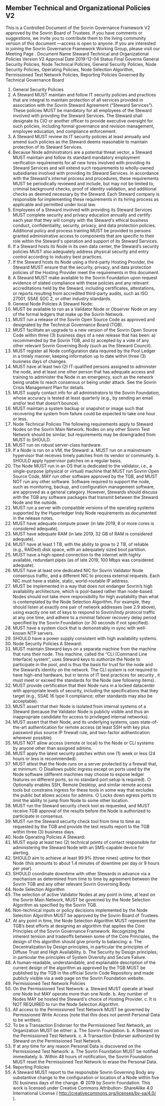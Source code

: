 ## Member Technical and Organizational Policies V2
This is a Controlled Document of the Sovrin Governance Framework V2 approved by the Sovrin
Board of Trustees. If you have comments or suggestions, we invite you to contribute them to the
living community version of this document —access is open to anyone. If you are interested in
joining the Sovrin Governance Framework Working Group, please visit our Meeting Page .
Document Name Steward Technical and Organizational Policies
Version V2
Approval Date 2019-12-04
Status Final
Governs General Security Policies, Node Technical Policies, General Security
Policies, Node Security Policies, Operating Policies, Node Selection
Algorithm, Permissioned Test Network Policies, Reporting Policies
Governed By Technical Governance Board
1. General Security Policies
1. A Steward MUST maintain and follow IT security policies and practices that are integral
to maintain protection of all services provided in association with the Sovrin Steward
Agreement (“Steward Services”). These policies MUST be mandatory for all employees
of the Steward involved with providing the Steward Services. The Steward shall
designate its CIO or another officer to provide executive oversight for such policies,
including formal governance and revision management, employee education, and
compliance enforcement.
2. A Steward MUST review its IT security policies at least annually and amend such
policies as the Steward deems reasonable to maintain protection of its Steward
Services.
3. Because Node administrators are a potential threat vector, a Steward MUST maintain
and follow its standard mandatory employment verification requirements for all new hires
involved with providing its Steward Services and will extend such requirements to
wholly-owned subsidiaries involved with providing its Steward Services. In accordance
with the Steward's internal process and procedures, these requirements MUST be
periodically reviewed and include, but may not be limited to, criminal background checks,
proof of identity validation, and additional checks as deemed necessary by the Steward.
Each Steward company is responsible for implementing these requirements in its hiring
process as applicable and permitted under local law.
4. Employees of a Steward involved with providing its Steward Services MUST complete
security and privacy education annually and certify each year that they will comply with
the Steward's ethical business conduct, confidentiality, security, privacy, and data
protection policies. Additional policy and process training MUST be provided to persons
granted administrative access to components that are specific to their role within the
Steward's operation and support of its Steward Services.
5. If a Steward hosts its Node in its own data center, the Steward’s security policies MUST
also adequately address physical security and entry control according to industry best
practices.
6. If the Steward hosts its Node using a third-party Hosting Provider, the Steward MUST
ensure that the security, privacy, and data protection policies of the Hosting Provider
meet the requirements in this document.
7. A Steward MUST make available to the Sovrin Foundation upon request evidence of
stated compliance with these policies and any relevant accreditations held by the
Steward, including certificates, attestations, or reports resulting from accredited
third-party audits, such as ISO 27001, SSAE SOC 2, or other industry standards.
2. General Node Policies
A Steward Node:
1. MUST be available to run as a Validator Node or Observer Node on any of the formal
ledgers that make up the Sovrin Network.
2. MUST run a release of the Sovrin Open Source Code as approved and designated by
the Technical Governance Board (TGB).
3. MUST facilitate an upgrade to a new version of the Sovrin Open Source Code within
three (3) business days of a new release that has been: a) recommended by the Sovrin
TGB, and b) accepted by a vote of any other relevant Sovrin Governing Body (such as
the Steward Council).
4. MUST register all Node configuration data required by the Pool Ledger in a timely
manner, keeping information up to date within three (3) business days of changes.
5. MUST have at least two (2) IT-qualified persons assigned to administer the node, and at
least one other person that has adequate access and training to administer the Node in
an emergency, such as the network being unable to reach consensus or being under
attack. See the Sovrin Crisis Management Plan for details.
6. MUST supply contact info for all administrators to the Sovrin Foundation, whose
accuracy is tested at least quarterly (e.g., by sending an email and/or text that doesn’t
bounce).
7. MUST maintain a system backup or snapshot or image such that recovering the system
from failure could be expected to take one hour or less.
3. Node Technical Policies
The following requirements apply to Steward Nodes on the Sovrin Main Network. Nodes on any
other Sovrin Test Network should be similar, but requirements may be downgraded from MUST
to SHOULD.
1. MUST run on robust server-class hardware.
2. If a Node is run on a VM, the Steward:
a. MUST run on a mainstream hypervisor that receives timely patches from its
vendor or community.
b. SHOULD apply hypervisor patches on a regular basis.
3. The Node MUST run in an OS that is dedicated to the validator, i.e., a single-purpose
(physical or virtual) machine that MUST run Sovrin Open Source Code, MAY run other
software approved by the TGB, and MUST NOT run any other software. Software
required to support the node, such as monitoring, backup, and configuration
management software, are approved as a general category. However, Stewards should
discuss with the TGB any software packages that transmit between the Steward Node
and the outside.
4. MUST run a server with compatible versions of the operating systems supported by the
Hyperledger Indy Node requirements as documented in the release notes.
5. MUST have adequate compute power (in late 2019, 8 or more cores is considered
adequate).
6. MUST have adequate RAM (in late 2019, 32 GB of RAM is considered adequate).
7. MUST have at least 1 TB, with the ability to grow to 2 TB, of reliable (e.g., RAIDed) disk
space, with an adequately sized boot partition.
8. MUST have a high-speed connection to the internet with highly available, redundant
pipes (as of late 2019, 100 Mbps was considered adequate).
9. MUST have at least one dedicated NIC for Sovrin Validator Node consensus traffic, and
a different NIC to process external requests. Each NIC must have a stable, static,
world-routable IP address.
10. MUST be implemented in a way that does not endanger Sovrin’s high availability
architecture, which is pool-based rather than node-based. Nodes should not take more
responsibility for high availability than what is contemplated by the Node Selection
Algorithm. For example, they should listen at exactly one pair of network addresses (see
2.9 above), using exactly one set of keys to respond to Sovrin/Indy protocol traffic at any
one time, and adhere to a minimal failover recovery delay period specified by the Sovrin
Foundation (or 30 seconds if not specified).
11. MUST have a system clock that is demonstrably in sync with well-known NTP servers.
12. SHOULD have a power supply consistent with high availability systems.
4. Node Security Policies
A Steward:
1. MUST maintain Steward keys on a separate machine from the machine that runs their
node. This machine, called the “CLI (Command Line Interface) system”, uses Steward
keys to authorize the Node to participate in the pool, and is thus the basis for trust for the
node and the Steward’s identity on the network. The CLI system is not required to have
high-end hardware, but in terms of IT best practices for security , it must meet or exceed
the standards for the Node (see following items).
2. MUST provide certification that their Node runs in a locked datacenter with appropriate
levels of security, including the specifications that they target (e.g., SSAE 16 type II
compliance; other standards may also be acceptable).
3. MUST assert that their Node is isolated from internal systems of a Steward (because the
Validator Node is publicly visible and thus an inappropriate candidate for access to
privileged internal networks).
4. MUST assert that their Node, and its underlying systems, uses state-of-the-art
authentication for remote access (at least SSH with key plus password plus source IP
firewall rule, and two-factor authentication wherever possible).
5. MUST NOT allow access (remote or local) to the Node or CLI systems by anyone other
than assigned admins.
6. MUST apply the latest security patches within one (1) week or less (24 hours or less is
recommended).
7. MUST attest that the Node runs on a server protected by a firewall that, at minimum:
○ Disallows public ingress except on ports used by the Node software (different
machines may choose to expose ledger features on different ports, so no
standard port setup is required).
○ Optionally enables SSH, Remote Desktop, and similar remote access tools but
constrains ingress for these tools in some way that excludes the public but allows
access for admins.
○ Locks down egress ports to limit the ability to jump from Node to some other
location.
8. MUST run the Steward security check tool as requested, and MUST receive TGB
approval of the results before the Node is authorized to participate in consensus.
9. MUST run the Steward security check tool from time to time as requested by the TGB
and provide the test results report to the TGB within three (3) business days.
5. Node Operating Policies
A Steward:
1. MUST equip at least two (2) technical points of contact responsible for administering the
Steward Node with an SMS-capable device for alerting.
2. SHOULD aim to achieve at least 99.9% (three nines) uptime for their Node (this amounts
to about 1.4 minutes of downtime per day or 9 hours per year).
3. SHOULD coordinate downtime with other Stewards in advance via a mechanism as
determined from time to time by agreement between the Sovrin TGB and any other
relevant Sovrin Governing Body.
6. Node Selection Algorithm
1. The selection of active Validator Nodes at any point in time, at least on the Sovrin Main
Network, MUST be governed by the Node Selection Algorithm as specified by the Sovrin
TGB.
2. Non-technical inputs or policy decisions implemented by the Node Selection Algorithm
MUST be approved by the Sovrin Board of Trustees.
3. At any point in time, the Node Selection Algorithm MUST represent the TGB’s best
efforts at designing an algorithm that applies the Core Principles of the Sovrin
Governance Framework. Recognizing the inherent tension and tradeoffs between some
of the Core Principles, the design of this algorithm should give priority to balancing:
a. The Decentralization by Design principles, in particular the principles of Diffuse
Trust and High Availability.
b. The Security by Design principles, in particular the principles of System Diversity
and Secure Failure.
4. A human-readable, understandable, and explainable description of the current design of
the algorithm as approved by the TGB MUST be published by the TGB in the official
Sovrin Code Repository and made publicly visible via a web page on the Sovrin
Foundation website.
7. Permissioned Test Network Policies
1. On the Permissioned Test Network:
a. Steward MUST operate at least one Node but MAY operate more than one Node.
b. Any number of Nodes MAY be hosted the Steward's choice of Hosting Provider.
c. It is NOT REQUIRED to run the Node Selection Algorithm.
2. All access to the Permissioned Test Network MUST be governed by Permissioned Write
Access (note that this does not permit Personal Data to be written).
3. To be a Transaction Endorser for the Permissioned Test Network, an Organization
MUST be either:
a. The Sovrin Foundation.
b. A Steward on the Permissioned Test Network.
c. A Transaction Endorser authorized by Steward on the Permissioned Test
Network.
4. If at any time for any reason Personal Data is discovered on the Permissioned Test
Network:
a. The Sovrin Foundation MUST be notified immediately.
b. Within 48 hours of notification, the Sovrin Foundation MUST reset the
Permissioned Test Network to erase the Personal Data.
8. Reporting Policies
1. A Steward MUST report to the responsible Sovrin Governing Body any substantive
change to the configuration or location of a Node within five (5) business days of the
change.
© 2019 by Sovrin Foundation. This work is licensed under Creative Commons Attribution-
ShareAlike 4.0 International License ( http://creativecommons.org/licenses/by-sa/4.0/ ).
